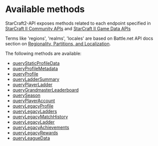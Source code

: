 # Available methods

StarCraft2-API exposes methods related to each endpoint specified in [StarCraft II Community APIs](https://develop.battle.net/documentation/api-reference/starcraft-2-community-api) and [StarCraft II Game Data APIs](https://develop.battle.net/documentation/api-reference/starcraft-2-game-data-api)

Terms like 'regions', 'realms', 'locales' are based on Battle.net API docs section on [Regionality, Partitions, and Localization](https://develop.battle.net/documentation/guides/regionality-partitions-and-localization).

The following methods are available:

* [queryStaticProfileData](/docs/methods/queryStaticProfileData.md)
* [queryProfileMetadata](/docs/methods/queryProfileMetadata.md)
* [queryProfile](/docs/methods/queryProfile.md)
* [queryLadderSummary](/docs/methods/queryLadderSummary.md)
* [queryPlayerLadder](/docs/methods/queryPlayerLadder.md)
* [queryGrandmasterLeaderboard](/docs/methods/queryGrandmasterLeaderboard.md)
* [querySeason](/docs/methods/querySeason.md)
* [queryPlayerAccount](/docs/methods/queryPlayerAccount.md)
* [queryLegacyProfile](/docs/methods/queryLegacyProfile.md)
* [queryLegacyLadders](/docs/methods/queryLegacyLadders.md)
* [queryLegacyMatchHistory](/docs/methods/queryLegacyMatchHistory.md)
* [queryLegacyLadder](/docs/methods/queryLegacyLadder.md)
* [queryLegacyAchievements](/docs/methods/queryLegacyAchievements.md)
* [queryLegacyRewards](/docs/methods/queryLegacyRewards.md)
* [queryLeagueData](/docs/methods/queryLeagueData.md)